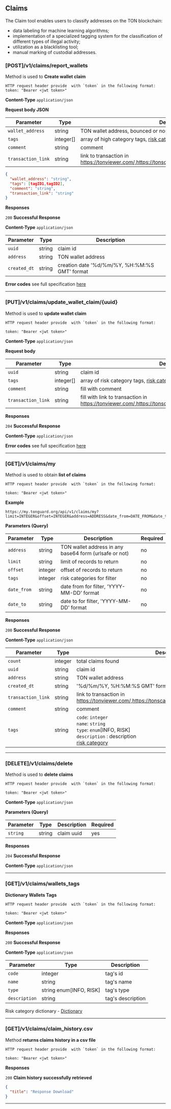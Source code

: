 ##  Claims
The Claim tool enables users to classify addresses on the TON blockchain:
* data labeling for machine learning algorithms;
* implementation of a specialized tagging system for the classification of different types of illegal activity;
* utilization as a blacklisting tool;
* manual marking of custodial addresses.

### [POST]/v1/claims/report_wallets
Method is used to **Create wallet claim**

```
HTTP request header provide  with `token` in the following format:
token: "Bearer <jwt token>"
```

**Content-Type** `application/json`

**Request body JSON**

| Parameter          | Type      | Description                                                                                          | Required |
|--------------------|-----------|------------------------------------------------------------------------------------------------------|----------|
| `wallet_address`   | string    | TON wallet address, bounced or non-bounced format                                                    | yes      |
| `tags`             | integer[] | array of high category tags, [risk category ](../dictionary.md)                                      | yes      |
| `comment`          | string    | comment                                                                                              | no       |
| `transaction_link` | string    | link to transaction in https://tonviewer.com/,https://tonscan.org/,https://tonwhales.com/ru/explorer | no       |



```json
{
  "wallet_address": "string",
  "tags": [tagID1,tagID2],
  "comment": "string",
  "transaction_link": "string"
}
```

**Responses**

`200` **Successful Response**

**Content-Type** `application/json`

| Parameter    | Type   | Description                                   | 
|--------------|--------|-----------------------------------------------|
| `uuid`       | string | claim id                                      | 
| `address`    | string | TON wallet address                            | 
| `created_dt` | string | creation date '%d/%m/%Y, %H:%M:%S GMT' format | 


**Error codes** see full specification [here ](../errors.md)

***

### [PUT]/v1/claims/update_wallet_claim/{uuid}

Method is used to **update wallet claim**

```
HTTP request header provide  with `token` in the following format:

token: "Bearer <jwt token>"
```

**Content-Type** `application/json`

**Request body**

| Parameter          | Type      | Description                                                                                                    | Required |
|--------------------|-----------|----------------------------------------------------------------------------------------------------------------|----------|
| `uuid`             | string    | claim id                                                                                                       | yes      |
| `tags`             | integer[] | array of risk category tags, [risk category ](../dictionary.md)                                                | yes      |
| `comment`          | string    | fill with comment                                                                                              | no       |
| `transaction_link` | string    | fill with link to transaction in https://tonviewer.com/,https://tonscan.org/,https://tonwhales.com/ru/explorer | no       |


 **Responses**

`204` **Successful Response**

**Content-Type** `application/json`

**Error codes** see full specification [here ](../errors.md)

***

### [GET]/v1/claims/my
Method is used to obtain **list of claims**

```
HTTP request header provide  with `token` in the following format:

token: "Bearer <jwt token>"
```
**Example**

```
https://my.tonguard.org/api/v1/claims/my?limit=INTEGER&offset=INTEGER&address=ADDRESS&date_from=DATE_FROM&date_to=DATE_TO&tags=INTEGER,INTEGER
```

**Parameters (Query)**

| Parameter   | Type    | Description                                            | Required |
|-------------|---------|--------------------------------------------------------|----------|
| `address`   | string  | TON wallet address in any base64 form (urlsafe or not) | no       |
| `limit`     | string  | limit of records to return                             | no       |
| `offset`    | integer | offset of records to return                            | no       |
| `tags`      | integer | risk categories for filter                             | no       |
| `date_from` | string  | date from for filter, 'YYYY-MM-DD' format              | no       |
| `date_to`   | string  | date to for filter, 'YYYY-MM-DD' format                | no       |

**Responses**

`200` **Successful Response**

**Content-Type** `application/json`

| Parameter          | Type    | Description                                                                                                                                    | 
|--------------------|---------|------------------------------------------------------------------------------------------------------------------------------------------------|
| `count`            | integer | total claims found                                                                                                                             |
| `uuid`             | string  | claim id                                                                                                                                       | 
| `address`          | string  | TON wallet address                                                                                                                             | 
| `created_dt`       | string  | '%d/%m/%Y, %H:%M:%S GMT' format                                                                                                                | 
| `transaction_link` | string  | link to transaction in https://tonviewer.com/,https://tonscan.org/,https://tonwhales.com/ru/explorer                                           |
| `comment`          | string  | comment                                                                                                                                        |
| `tags`             | string  | `code`: `integer` <br/>`name`: `string`<br/>`type`: `enum`[INFO, RISK]<br/>`description` : description <br/>[risk category ](../dictionary.md) |


***

### [DELETE]/v1/claims/delete
Method is used to **delete claims**

```
HTTP request header provide  with `token` in the following format:

token: "Bearer <jwt token>"
```

**Content-Type** `application/json`

**Parameters (Query)**

| Parameter | Type   | Description | Required |
|-----------|--------|-------------|----------|
| `string`  | string | claim uuid  | yes      |

 **Responses**

`204` **Successful Response**

**Content-Type** `application/json`

***

### [GET]/v1/claims/wallets_tags
 
**Dictionary Wallets Tags**

```
HTTP request header provide  with `token` in the following format:

token: "Bearer <jwt token>"
```
**Content-Type** `application/json`

**Responses**

`200` **Successful Response**

**Content-Type** `application/json`

| Parameter     | Type                    | Description       | 
|---------------|-------------------------|-------------------|
| `code`        | integer                 | tag's id          |
| `name`        | string                  | tag's name        | 
| `type`        | string enum[INFO, RISK] | tag's type        | 
| `description` | string                  | tag's description |


Risk category dictionary - [Dictionary](dictionary)

***

### [GET]/v1/claims/claim_history.csv
 
Method **returns claims history in a csv file**

```
HTTP request header provide  with `token` in the following format:

token: "Bearer <jwt token>"
```

**Responses**

`200` **Claim history successfully retrieved**


```json
{
  "title": "Response Download"
}
```

***
